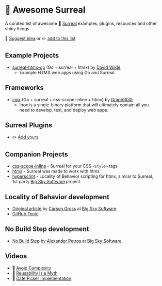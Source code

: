 # 🗿 Awesome Surreal
A curated list of awesome 🗿 [Surreal](https://github.com/gnat/surreal) examples, plugins, resources and other shiny things.

💬 [Suggest idea](https://github.com/gnat/awesome-surreal/discussions/new?category=ideas) or ✏️ [add to this list](https://github.com/gnat/awesome-surreal/edit/main/README.md)

## Example Projects
* [surreal-htmx-go](https://github.com/davidwilde/surreal-htmx-go) (Go + surreal + htmx) by [David Wilde](https://github.com/davidwilde)
  * Example HTMX web apps using Go and Surreal.  

## Frameworks
* [inox](https://github.com/inoxlang/inox/) (Go + surreal + css-scope-inline + htmx) by [GraphR00t](https://github.com/GraphR00t)
  * Inox is a single-binary platform that will ultimately contain all you need to develop, test, and deploy web apps.

## Surreal Plugins
* ✏️ [Add yours](https://github.com/gnat/awesome-surreal/edit/main/README.md)

## Companion Projects
* [css-scope-inline](https://github.com/gnat/css-scope-inline) - Surreal for your CSS `<style>` tags
* [htmx](https://htmx.org/) - Surreal was made to work with htmx
* [hyperscript](https://hyperscript.org/) - Locality of Behavior scripting for htmx, similar to Surreal, 1st party [Big Sky Software](https://github.com/bigskysoftware) project.


## Locality of Behavior development 
* [Original article](https://htmx.org/essays/locality-of-behaviour/) by [Carson Gross](https://github.com/1cg) at [Big Sky Software](https://github.com/bigskysoftware)
* [GitHub Topic](https://github.com/topics/locality-of-behavior)

## No Build Step development
* [No Build Step](https://htmx.org/essays/no-build-step/) by [Alexander Petros](https://github.com/alexpetros) at [Big Sky Software](https://github.com/bigskysoftware)

## Videos
* 🎥 [Avoid Complexity](https://www.youtube.com/watch?v=CMTFMINdcmg)
* 🎥 [Reusability is a Myth](https://www.youtube.com/watch?v=R9NwRUIXpCU)
* 🎥 [Date Picker Implementation](https://www.youtube.com/watch?v=EsvShDm8h6Y)

